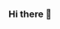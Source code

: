 ### Hi there 👋

<!--
**rossycoder/rossycoder** is a ✨ _special_ ✨ repository because its `README.md` (this file) appears on your GitHub profile.

Here are some ideas to get you started:

-
